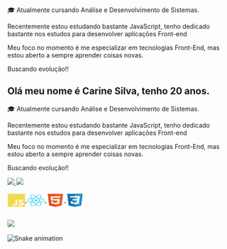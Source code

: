 
🎓 Atualmente cursando Análise e Desenvolvimento de Sistemas.

Recentemente estou estudando bastante JavaScript,  tenho dedicado bastante nos estudos para desenvolver aplicações Front-end

Meu foco no momento é me especializar em tecnologias Front-End, mas estou aberto a sempre aprender coisas novas.

Buscando evolução!!


## Olá meu nome é Carine Silva, tenho 20 anos.

🎓 Atualmente cursando Análise e Desenvolvimento de Sistemas.

Recentemente estou estudando bastante JavaScript,  tenho dedicado bastante nos estudos para desenvolver aplicações Front-end

Meu foco no momento é me especializar em tecnologias Front-End, mas estou aberto a sempre aprender coisas novas.

Buscando evolução!!


 <div>
  <a href="https://github.com/CarineSilva">
  <img height="180em" src="https://github-readme-stats.vercel.app/api?username=CarineSilva&show_icons=true&theme=dracula&include_all_commits=true&count_private=true"/>
  <img height="180em" src="https://github-readme-stats.vercel.app/api/top-langs/?username=CarineSilva&layout=compact&langs_count=7&theme=dracula"/>
</div>

  <div style="display: inline_block"><br>
  <img align="center" alt="Carine-Js" height="30" width="40" src="https://raw.githubusercontent.com/devicons/devicon/master/icons/javascript/javascript-plain.svg">
  <img align="center" alt="Carine-React" height="30" width="40" src="https://raw.githubusercontent.com/devicons/devicon/master/icons/react/react-original.svg">
  <img align="center" alt="Carine-HTML" height="30" width="40" src="https://raw.githubusercontent.com/devicons/devicon/master/icons/html5/html5-original.svg">
  <img align="center" alt="Carine-CSS" height="30" width="40" src="https://raw.githubusercontent.com/devicons/devicon/master/icons/css3/css3-original.svg">
</div>
  
  ##
  
  <div>
  <a href="https://www.linkedin.com/in/carinesilva/" target="_blank"><img src="https://img.shields.io/badge/-LinkedIn-%230077B5?style=for-the-badge&logo=linkedin&logoColor=white" target="_blank"></a> 
    
![Snake animation](https://github.com/CarineSilva/CarineSilva/blob/output/github-contribution-grid-snake.svg)
 
    
  </div>
